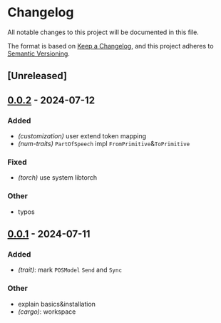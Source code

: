 # Changelog
All notable changes to this project will be documented in this file.

The format is based on [Keep a Changelog](https://keepachangelog.com/en/1.0.0/),
and this project adheres to [Semantic Versioning](https://semver.org/spec/v2.0.0.html).

## [Unreleased]

## [0.0.2](https://github.com/SichangHe/natural_syntax/compare/natural_syntax-v0.0.1...natural_syntax-v0.0.2) - 2024-07-12

### Added
- *(customization)* user extend token mapping
- *(num-traits)* `PartOfSpeech` impl `FromPrimitive`&`ToPrimitive`

### Fixed
- *(torch)* use system libtorch

### Other
- typos

## [0.0.1](https://github.com/SichangHe/natural_syntax/compare/natural_syntax-v0.0.0...natural_syntax-v0.0.1) - 2024-07-11

### Added
- *(trait)*: mark `POSModel` `Send` and `Sync`

### Other
- explain basics&installation
- *(cargo)*: workspace
